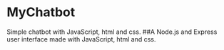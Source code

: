 # MyChatbot
Simple chatbot with JavaScript, html and css.
##A Node.js and Express user interface made with JavaScript, html and css.
